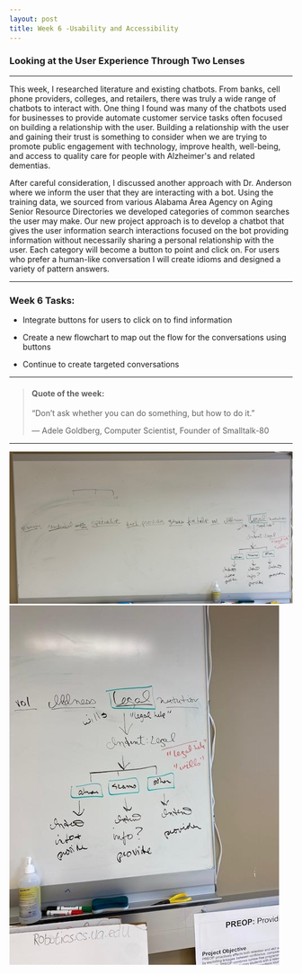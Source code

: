 ```yaml
---
layout: post
title: Week 6 -Usability and Accessibility
---
```


### Looking at the User Experience Through Two Lenses

----

This week, I researched literature and existing chatbots. From banks, cell phone providers, colleges, and retailers, there was truly a wide range of chatbots to interact with. One thing I found was many of the chatbots used for businesses to provide automate customer service tasks often focused on building a relationship with the user. Building a relationship with the user and gaining their trust is something to consider when we are trying to promote public engagement with technology, improve health, well-being, and access to quality care for people with Alzheimer's and related dementias.

After careful consideration, I discussed another approach with Dr. Anderson where we inform the user that they are interacting with a bot. Using the training data, we sourced from various Alabama Area Agency on Aging Senior Resource Directories we developed categories of common searches the user may make. Our new project approach is to develop a chatbot that gives the user information search interactions focused on the bot providing information without necessarily sharing a personal relationship with the user. Each category will become a button to point and click on. For users who prefer a human-like conversation I will create idioms and designed a variety of pattern answers.

----

### Week 6 Tasks:

- Integrate buttons for users to click on to find information

- Create a new flowchart to map out the flow for the conversations using buttons 

- Continue to create targeted conversations

----

> #### Quote of the week:
> “Don’t ask whether you can do something, but how to do it.”
>
> — Adele Goldberg, Computer Scientist, Founder of Smalltalk-80

----

![uapwksix2](/images/uapwksix2.jpg) ![uapwksix1](/images/uapwksix1.jpg) 
